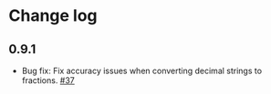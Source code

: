 # Change log

## 0.9.1
 * Bug fix: Fix accuracy issues when converting decimal strings to fractions. [#37](https://github.com/xenharmonic-devs/xen-dev-utils/issues/37)
